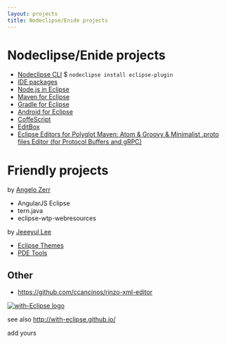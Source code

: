 ```yaml
---
layout: projects
title: Nodeclipse/Enide projects
---
```


# Nodeclipse/Enide projects

<p></p>

- [Nodeclipse CLI](https://github.com/Nodeclipse/nodeclipse-1/tree/master/org.nodeclipse.ui/templates#nodeclipse-cli--installer) $ `nodeclipse install eclipse-plugin`
- [IDE packages](/enide/studio)
- [Node.js in Eclipse](nodejs)
- [Maven for Eclipse](maven)
- [Gradle for Eclipse](gradle)
- [Android for Eclipse](gradle/android)
- [CoffeScript](coffeescript)
- [EditBox](https://github.com/Nodeclipse/editbox)
- [Eclipse Editors for Polyglot Maven: Atom & Groovy & Minimalist .proto files Editor (for Protocol Buffers and gRPC)](https://github.com/Enide/polyglot-maven-editors)

# Friendly projects

<p></p>

by [Angelo Zerr](https://github.com/angelozerr/)

- AngularJS Eclipse
- tern.java
- eclipse-wtp-webresources

by [Jeeeyul Lee](https://github.com/jeeeyul)

- [Eclipse Themes](https://github.com/jeeeyul/eclipse-themes)
- [PDE Tools](https://github.com/jeeeyul/pde-tools)

## Other

- <https://github.com/ccancinos/rinzo-xml-editor>

<a href="http://with-eclipse.github.io/" target="_blank">
<img alt="with-Eclipse logo" src="http://with-eclipse.github.io/with-eclipse-0.jpg" /></a>

see also <http://with-eclipse.github.io/>

add yours